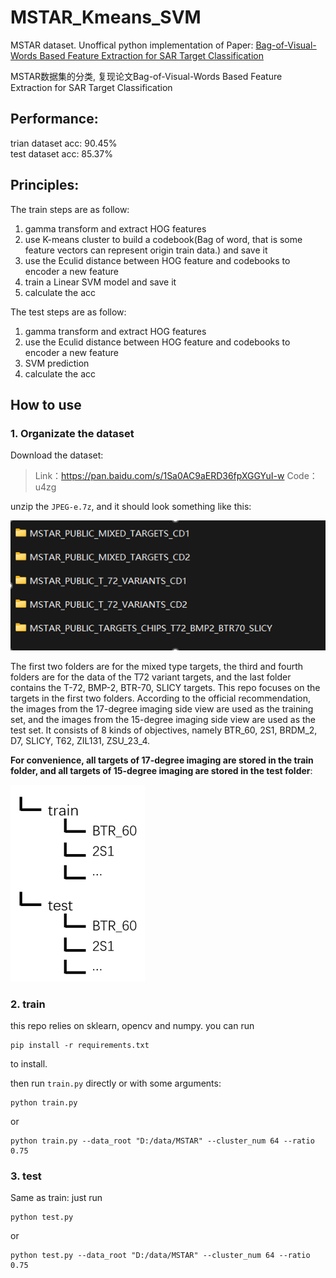 # MSTAR_Kmeans_SVM
MSTAR dataset. Unoffical python implementation of Paper: [Bag-of-Visual-Words Based Feature Extraction for SAR Target Classification](https://www.spiedigitallibrary.org/conference-proceedings-of-spie/10420/1/Bag-of-visual-words-based-feature-extraction-for-SAR-target/10.1117/12.2281707.short)

MSTAR数据集的分类, 复现论文Bag-of-Visual-Words Based Feature Extraction for SAR Target Classification

## Performance: 

trian dataset acc: 90.45%  
test dataset acc: 85.37%

## Principles:

The train steps are as follow: 
1. gamma transform and extract HOG features 
2. use K-means cluster to build a codebook(Bag of word, that is some feature vectors can represent origin train data.) and save it  
3. use the Eculid distance between HOG feature and codebooks to encoder a new feature
4. train a Linear SVM model and save it
5. calculate the acc

The test steps are as follow: 
1. gamma transform and extract HOG features 
2. use the Eculid distance between HOG feature and codebooks to encoder a new feature
3. SVM prediction
4. calculate the acc

## How to use
### 1. Organizate the dataset

Download the dataset: 
> Link：https://pan.baidu.com/s/1Sa0AC9aERD36fpXGGYuI-w 
> Code：u4zg

unzip the `JPEG-e.7z`, and it should look something like this:

![png](https://github.com/JackWoo0831/MSTAR_Kmeans_SVM/blob/main/for_readme/1.png)

The first two folders are for the mixed type targets, the third and fourth folders are for the data of the T72 variant targets, and the last folder contains the T-72, BMP-2, BTR-70, SLICY targets. This repo focuses on the targets in the first two folders. According to the official recommendation, the images from the 17-degree imaging side view are used as the training set, and the images from the 15-degree imaging side view are used as the test set. It consists of 8 kinds of objectives, namely BTR_60, 2S1, BRDM_2, D7, SLICY, T62, ZIL131, ZSU_23_4.

**For convenience, all targets of 17-degree imaging are stored in the train folder, and all targets of 15-degree imaging are stored in the test folder**:

![png](https://github.com/JackWoo0831/MSTAR_Kmeans_SVM/blob/main/for_readme/2.png)


### 2. train
this repo relies on sklearn, opencv and numpy. you can run 

```shell
pip install -r requirements.txt
```

to install.

then run `train.py` directly or with some arguments:
```shell
python train.py 
```
or 

```shell
python train.py --data_root "D:/data/MSTAR" --cluster_num 64 --ratio 0.75
```

### 3. test

Same as train:  just run 
```shell
python test.py 
```
or

```shell
python test.py --data_root "D:/data/MSTAR" --cluster_num 64 --ratio 0.75
```
